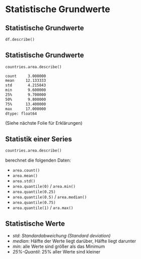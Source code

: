 # Statistische Grundwerte

## Statistische Grundwerte

```py
df.describe()
```

## Statistische Grundwerte

```py
countries.area.describe()
```

```txt
count     3.000000
mean     12.133333
std       4.215843
min       9.600000
25%       9.700000
50%       9.800000
75%      13.400000
max      17.000000
dtype: float64
```

(Siehe nächste Folie für Erklärungen)

## Statistik einer Series

```py
countries.area.describe()
```

berechnet die folgenden Daten:

- `area.count()`
- `area.mean()`
- `area.std()`
- `area.quantile(0)` / `area.min()`
- `area.quantile(0.25)`
- `area.quantile(0.5)` / `area.median()`
- `area.quantile(0.75)`
- `area.quantile(1)` / `ara.max()`

## Statistische Werte

- _std_: _Standardabweichung (Standard deviation)_
- _median_: Hälfte der Werte liegt darüber, Hälfte liegt darunter
- _min_: alle Werte sind größer als das Minimum
- _25%-Quantil_: 25% aller Werte sind kleiner

